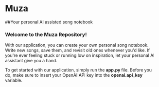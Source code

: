 # Muza

##Your personal AI assisted song notebook
 
### Welcome to the Muza Repository!

With our application, you can create your own personal song notebook. 
Write new songs, save them, and revisit old ones whenever you'd like. 
If you're ever feeling stuck or running low on inspiration, let your personal AI assistant give you a hand.

To get started with our application, simply run the <b> app.py </b> file. 
Before you do, make sure to insert your OpenAI API key into the <b> openai.api_key </b> variable.